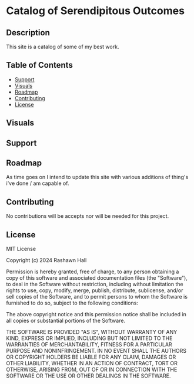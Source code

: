 # Catalog of Serendipitous Outcomes

## Description 
This site is a catalog of some of my best work.

## Table of Contents

- [Support](#support)
- [Visuals](#visuals)
- [Roadmap](#roadmap)
- [Contributing](#contributing)
- [License](#license)

## Visuals
[]()
## Support

## Roadmap
As time goes on I intend to update this site with various additions of thing's i've done / am capable of.

## Contributing
No contributions will be accepts nor will be needed for this project.

## License
MIT License

Copyright (c) 2024 Rashawn Hall

Permission is hereby granted, free of charge, to any person obtaining a copy
of this software and associated documentation files (the "Software"), to deal
in the Software without restriction, including without limitation the rights
to use, copy, modify, merge, publish, distribute, sublicense, and/or sell
copies of the Software, and to permit persons to whom the Software is
furnished to do so, subject to the following conditions:

The above copyright notice and this permission notice shall be included in all
copies or substantial portions of the Software.

THE SOFTWARE IS PROVIDED "AS IS", WITHOUT WARRANTY OF ANY KIND, EXPRESS OR
IMPLIED, INCLUDING BUT NOT LIMITED TO THE WARRANTIES OF MERCHANTABILITY,
FITNESS FOR A PARTICULAR PURPOSE AND NONINFRINGEMENT. IN NO EVENT SHALL THE
AUTHORS OR COPYRIGHT HOLDERS BE LIABLE FOR ANY CLAIM, DAMAGES OR OTHER
LIABILITY, WHETHER IN AN ACTION OF CONTRACT, TORT OR OTHERWISE, ARISING FROM,
OUT OF OR IN CONNECTION WITH THE SOFTWARE OR THE USE OR OTHER DEALINGS IN THE
SOFTWARE.